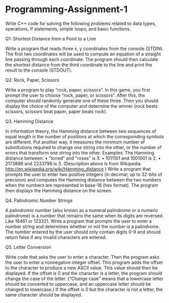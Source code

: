 # Programming-Assignment-1
Write C++ code for solving the following problems related to data types, operations, if statements, simple loops, and basic functions.

Q1: Shortest Distance from a Point to a Line

Write a program that reads three x, y coordinates from the console (STDIN). The first two coordinates will be used to compute an equation of a straight line passing through each coordinate. The program should then calculate the shortest distance from the third coordinate to the line and print the result to the console (STDOUT).

Q2: Rock, Paper, Scissors

Write a program to play “rock, paper, scissors”. In this game, you first prompt the user to choose “rock, paper, or scissors”. After this, the computer should randomly generate one of these three. Then you should display the choice of the computer and determine the winner (rock beats scissors, scissors beat paper, paper beats rock).

Q3. Hamming Distance

In information theory, the Hamming distance between two sequences of equal length is the number of positions at which the corresponding symbols are different. Put another way, it measures the minimum number of substitutions required to change one string into the other, or the number of errors that transform one string into the other. Examples: The Hamming distance between: • "toned" and "roses" is 3. • 1011101 and 1001001 is 2. • 2173896 and 2233796 is 3. (Description above is from Wikipedia: http://en.wikipedia.org/wiki/Hamming_distance ) Write a program that prompts the user to enter two positive integers (in decimal; up to 32-bits of precision) and computes the Hamming distance between the two numbers when the numbers are represented in base-16 (hex format). The program then displays the Hamming distance on the screen.

Q4. Palindromic Number Strings

A palindromic number (also known as a numeral palindrome or a numeric palindrome) is a number that remains the same when its digits are reversed. Like 16461 or 123321. Write a program that prompts the user to enter a number string and determines whether or not the number is a palindrome. The number entered by the user should only contain digits 0-9 and should return false if any invalid characters are entered.

Q5. Letter Conversion

Write code that asks the user to enter a character. Then the program asks the user to enter a nonnegative integer offset. This program adds the offset to the character to produce a new ASCII value. This value should then be displayed. If the offset is 0 and the character is a letter, the program should change the case of the letter. (“Change case” means that a lowercase letter should be converted to uppercase, and an uppercase letter should be changed to lowercase.) If the offset is 0 but the character is not a letter, the same character should be displayed.
